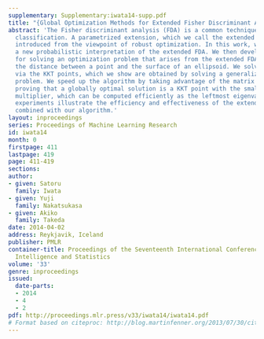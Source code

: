 ```yaml
---
supplementary: Supplementary:iwata14-supp.pdf
title: "{Global Optimization Methods for Extended Fisher Discriminant Analysis}"
abstract: 'The Fisher discriminant analysis (FDA) is a common technique for binary
  classification. A parametrized extension, which we call the extended FDA, has been
  introduced from the viewpoint of robust optimization. In this work, we first give
  a new probabilistic interpretation of the extended FDA. We then develop algorithms
  for solving an optimization problem that arises from the extended FDA: computing
  the distance between a point and the surface of an ellipsoid. We solve this problem
  via the KKT points, which we show are obtained by solving a generalized eigenvalue
  problem. We speed up the algorithm by taking advantage of the matrix structure and
  proving that a globally optimal solution is a KKT point with the smallest Lagrange
  multiplier, which can be computed efficiently as the leftmost eigenvalue. Numerical
  experiments illustrate the efficiency and effectiveness of the extended FDA model
  combined with our algorithm.'
layout: inproceedings
series: Proceedings of Machine Learning Research
id: iwata14
month: 0
firstpage: 411
lastpage: 419
page: 411-419
sections: 
author:
- given: Satoru
  family: Iwata
- given: Yuji
  family: Nakatsukasa
- given: Akiko
  family: Takeda
date: 2014-04-02
address: Reykjavik, Iceland
publisher: PMLR
container-title: Proceedings of the Seventeenth International Conference on Artificial
  Intelligence and Statistics
volume: '33'
genre: inproceedings
issued:
  date-parts:
  - 2014
  - 4
  - 2
pdf: http://proceedings.mlr.press/v33/iwata14/iwata14.pdf
# Format based on citeproc: http://blog.martinfenner.org/2013/07/30/citeproc-yaml-for-bibliographies/
---
```

